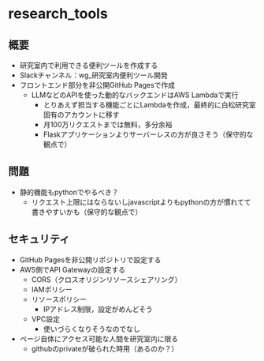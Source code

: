 # research_tools

## 概要
- 研究室内で利用できる便利ツールを作成する
- Slackチャンネル：wg_研究室内便利ツール開発
- フロントエンド部分を非公開GitHub Pagesで作成
  - LLMなどのAPIを使った動的なバックエンドはAWS Lambdaで実行
    - とりあえず担当する機能ごとにLambdaを作成，最終的に白松研究室固有のアカウントに移す
    - 月100万リクエストまでは無料，多分余裕
    - Flaskアプリケーションよりサーバーレスの方が良さそう（保守的な観点で）


## 問題
- 静的機能もpythonでやるべき？
  - リクエスト上限にはならないしjavascriptよりもpythonの方が慣れてて書きやすいかも（保守的な観点で）


## セキュリティ
- GitHub Pagesを非公開リポジトリで設定する
- AWS側でAPI Gatewayの設定する
  - CORS（クロスオリジンリソースシェアリング）
  - IAMポリシー
  - リソースポリシー
    - IPアドレス制限，設定がめんどそう
  - VPC設定
    - 使いづらくなりそうなのでなし
- ページ自体にアクセス可能な人間を研究室内に限る
  - githubのprivateが破られた時用（あるのか？）
